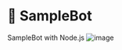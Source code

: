 # 🤖 SampleBot
SampleBot with Node.js
![image](https://user-images.githubusercontent.com/19554935/45332784-a1affd80-b540-11e8-86f1-ecb99ecb5148.png)
